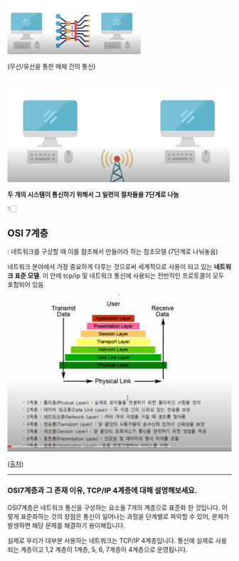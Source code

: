 <img src="../source/개체간의 통신.PNG" width="300">

(무선/유선을 통한 매체 간의 통신)

#

<img src="../source/통신.PNG" width="500">

**두 개의 시스템이 통신하기 위해서 그 일련의 절차들을 7단계로 나눔**

👇🏻

## OSI 7계층

: 네트워크를 구상할 때 이를 참조해서 만들어라 하는 참조모델 (7단계로 나눠놓음)

네트워크 분야에서 가장 중요하게 다루는 것으로써 세계적으로 사용이 되고 있는 **네트워크 표준 모델**. 이 안에 tcp/ip 및 네트워크 통신에 사용되는 전반적인 프로토콜이 모두 포함되어 있음.

<img src="../source/osi 7 layer.png" width="1000">

([출처](https://www.youtube.com/watch?v=oKM_vbqDGJ0))

---

### OSI7계층과 그 존재 이유, TCP/IP 4계층에 대해 설명해보세요.

OSI7계층은 네트워크 통신을 구성하는 요소들 7개의 계층으로 표준화 한 것입니다. 이렇게 표준화하는 것의 장점은 통신이 일어나는 과정을 단계별로 파악할 수 있어, 문제가 발생하면 해당 문제를 해결하기 용이해집니다.

실제로 우리가 대부분 사용하는 네트워크는 TCP/IP 4계층입니다. 통신에 실제로 사용되는 계층이고 1,2 계층이 1계층, 5, 6, 7계층이 4계층으로 운영됩니다.